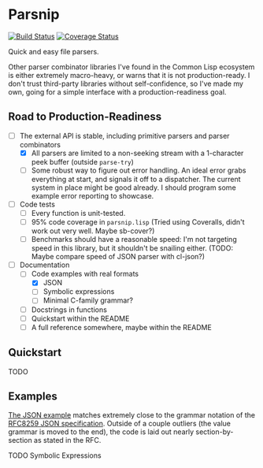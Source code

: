 # Parsnip
[![Build Status](https://travis-ci.com/samuel-hunter/parsnip.svg?branch=master)](https://travis-ci.com/samuel-hunter/parsnip)
[![Coverage Status](https://coveralls.io/repos/github/samuel-hunter/parsnip/badge.svg?branch=master)](https://coveralls.io/github/samuel-hunter/parsnip?branch=master)

Quick and easy file parsers.

Other parser combinator libraries I've found in the Common Lisp ecosystem is either extremely macro-heavy, or warns that it is not production-ready.
I don't trust third-party libraries without self-confidence, so I've made my own, going for a simple interface with a production-readiness goal.

## Road to Production-Readiness

- [ ] The external API is stable, including primitive parsers and parser combinators
  - [x] All parsers are limited to a non-seeking stream with a 1-character peek buffer (outside `parse-try`)
  - [ ] Some robust way to figure out error handling.
        An ideal error grabs everything at start, and signals it off to a dispatcher.
	The current system in place might be good already.
	I should program some example error reporting to showcase.
- [ ] Code tests
  - [ ] Every function is unit-tested.
  - [ ] 95% code coverage in `parsnip.lisp` (Tried using Coveralls, didn't work out very well. Maybe sb-cover?)
  - [ ] Benchmarks should have a reasonable speed:
        I'm not targeting speed in this library, but it shouldn't be snailing either. (TODO: Maybe compare speed of JSON parser with cl-json?)
- [ ] Documentation
  - [ ] Code examples with real formats
    - [X] JSON
    - [ ] Symbolic expressions
    - [ ] Minimal C-family grammar?
  - [ ] Docstrings in functions
  - [ ] Quickstart within the README
  - [ ] A full reference somewhere, maybe within the README

## Quickstart

TODO

## Examples

[The JSON example](./examples/json.lisp) matches extremely close to the grammar notation of the [RFC8259 JSON specification](https://datatracker.ietf.org/doc/html/rfc8259).
Outside of a couple outliers (the value grammar is moved to the end), the code is laid out nearly section-by-section as stated in the RFC.

TODO Symbolic Expressions
